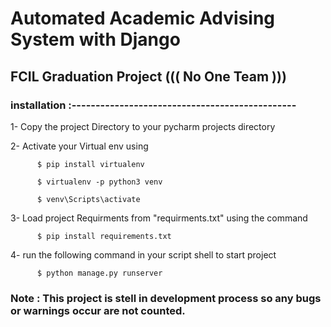 # Automated Academic Advising System with Django

## FCIL Graduation Project ((( No One Team )))

### installation :-----------------------------------------------

1- Copy the project Directory to your pycharm projects directory


2- Activate your Virtual env using 
          
          $ pip install virtualenv
          
          $ virtualenv -p python3 venv
          
          $ venv\Scripts\activate
          
3- Load project Requirments from "requirments.txt" using the command 

          $ pip install requirements.txt

4- run the following command in your script shell to start project
          
          $ python manage.py runserver

### Note : This project is stell in development process so any bugs or warnings occur are not counted.
